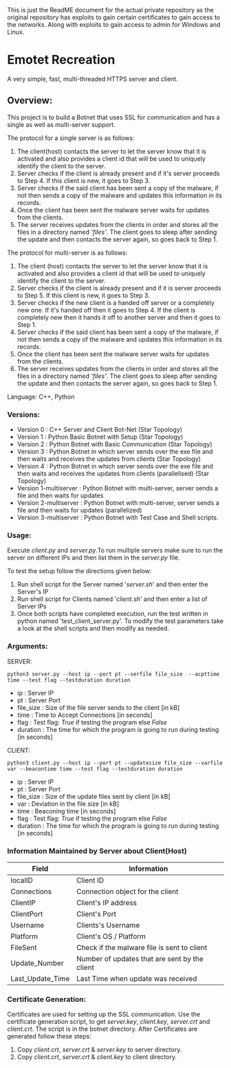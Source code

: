 This is just the ReadME document for the actual private repository as the original repository has exploits to gain certain certificates to gain access to the networks. Along with exploits to gain access to admin for Windows and Linux.

Emotet Recreation 
====================
A very simple, fast, multi-threaded HTTPS server and client.
## Overview:
This project is to build a Botnet that uses SSL for communication and has a single as well as multi-server support.

The protocol for a single server is as follows:
1. The client(host) contacts the server to let the server know that it is activated and also provides a client id that will be used to uniquely identify the client to the server.
2. Server checks if the client is already present and if it's server proceeds to Step 4. If this client is new, it goes to Step 3.
3. Server checks if the said client has been sent a copy of the malware, if not then sends a copy of the malware and updates this information in its records.
4. Once the client has been sent the malware server waits for updates from the clients.
5. The server receives updates from the clients in order and stores all the files in a directory named *'files'*. The client goes to sleep after sending the update and then contacts the server again, so goes back to Step 1.


The protocol for multi-server is as follows:
1. The client (host) contacts the server to let the server know that it is activated and also provides a client id that will be used to uniquely identify the client to the server.
2. Server checks if the client is already present and if it is server proceeds to Step 5. If this client is new, it goes to Step 3.
3. Server checks if the new client is a handed off server or a completely new one. If it's handed off then it goes to Step 4. If the client is completely new then it hands it off to another server and then it goes to Step 1.
4. Server checks if the said client has been sent a copy of the malware, if not then sends a copy of the malware and updates this information in its records.
5. Once the client has been sent the malware server waits for updates from the clients.
6. The server receives updates from the clients in order and stores all the files in a directory named *'files'*. The client goes to sleep after sending the update and then contacts the server again, so goes back to Step 1.


Language: C++, Python
###  Versions:
- Version 0   :  C++ Server and Client Bot-Net (Star Topology)
- Version 1   :  Python Basic Botnet with Setup (Star Topology)
- Version 2   :  Python Botnet with Basic Communication (Star Topology)
- Version 3   :  Python Botnet in which server sends over the exe file and then waits and receives the updates from clients (Star Topology)
- Version 4   :  Python Botnet in which server sends over the exe file and then waits and receives the updates from clients (parallelised) (Star Topology)
- Version 1-multiserver   :  Python Botnet with multi-server, server sends a file and then waits for updates
- Version 2-multiserver   :  Python Botnet with multi-server, server sends a file and then waits for updates (parallelized)
- Version 3-multiserver   :  Python Botnet with Test Case and Shell scripts.


### Usage:
Execute *client.py* and *server.py*.To run multiple servers make sure to run the server on different IPs and then list them in the *server.py* file.

To test the setup follow the directions given below:
1. Run shell script for the Server named '_server.sh_' and then enter the Server's IP
2. Run shell script for Clients named '_client.sh_' and then enter a list of Server IPs
3. Once both scripts have completed execution, run the test written in python named 'test_client_server.py'.
To modify the test parameters take a look at the shell scripts and then modify as needed.


### Arguments:
SERVER:

`python3 server.py --host ip --port pt --serfile file_size  --acpttime time --test flag --testduration duration`
* ip : Server IP
* pt : Server Port
* file_size : Size of the file server sends to the client [in kB]
* time : Time to Accept Connections [in seconds]
* flag : Test flag: *True* if testing the program else *False*
* duration : The time for which the program is going to run during testing [in seconds]

CLIENT:

`python3 client.py --host ip --port pt --updatesize file_size --varfile var --beacontime time --test flag --testduration duration`
* ip : Server IP
* pt : Server Port
* file_size : Size of the update files sent by client [in kB]
* var : Deviation in the file size [in kB]
* time : Beaconing time [in seconds]
* flag : Test flag: *True* if testing the program else *False*
* duration : The time for which the program is going to run during testing [in seconds]

### Information Maintained by Server about Client(Host)

| **Field** | **Information** |
| ------ | ------ |
| localID | Client ID |
|Connections|Connection object for the client  |
|ClientIP| Client's IP address|
|ClientPort| Client's Port|
|Username| Clients's Username|
|Platform| Client's OS / Platform|
|FileSent| Check if the malware file is sent to client|
|Update_Number| Number of updates that are sent by the client|
|Last_Update_Time|Last Time when update was received|

### Certificate Generation:
Certificates are used for setting up the SSL communication. 
Use the certificate generation script, to get *server.key*, *client.key*, *server.crt* and *client.crt*.
The script is in the botnet directory. 
After Certificates are generated follow these steps:
1. Copy *client.crt*, *server.crt* & *server.key* to server directory.
2. Copy *client.crt*, *server.crt* & *client.key* to client directory.
